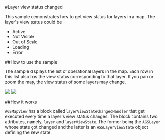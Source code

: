 #Layer view status changed

This sample demonstrates how to get view status for layers in a map. The layer's view status could be 

* Active
* Not Visible
* Out of Scale
* Loading
* Error

##How to use the sample

The sample displays the list of operational layers in the map. Each row in this list also has the view status corresponding to that layer. If you pan or zoom the map, the view status of some layers may change.

![](image1.png)
![](image2.png)

##How it works

`AGSMapView` has a block called `layerViewStateChangedHandler` that get executed every time a layer's view status changes. The block contains two attributes, namely, `layer` and `layerViewState`. The former being the `AGSLayer` whose state got changed and the latter is an `AGSLayerViewState` object defining the new state.



